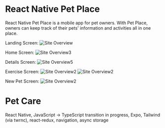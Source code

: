 # React Native Pet Place

React Native Pet Place is a mobile app for pet owners. With Pet Place, owners can keep track of their pets' information and activities all in one place.

Landing Screen:
![Site Overview](assets/AppPhotos/IMG_1692.jpg)

Home Screen:
![Site Overview3](assets/AppPhotos/IMG_1688.jpg)

Details Screen:
![Site Overview5](assets/AppPhotos/IMG_1686.jpg)

Exercise Screen:
![Site Overview2](assets/AppPhotos/IMG_1690.jpg)
![Site Overview2](assets/AppPhotos/IMG_1689.jpg)

New Pet Screen:
![Site Overview2](assets/AppPhotos/IMG_1695.jpg)

# Pet Care

React Native, JavaScript -> TypeScript transition in progress, Expo, Tailwind (via twrnc), react-redux, navigation, async storage
